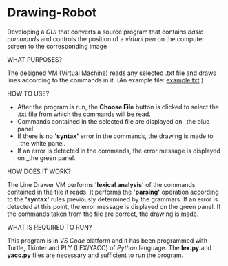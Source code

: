 # Drawing-Robot

Developing a _GUI_ that converts a source program that contains _basic commands_ and controls the position of a _virtual pen_ on the computer screen to the corresponding image

WHAT PURPOSES?

The designed VM (Virtual Machine) reads any selected .txt file and draws lines according to the commands in it. (An example file: [example.txt](https://github.com/elifkapln/Drawing-Robot/files/8884803/example_txt.txt) )

HOW TO USE?

- After the program is run, the **Choose File** button is clicked to select the .txt file from which the commands will be read.
- Commands contained in the selected file are displayed on _the blue panel.
- If there is no **'syntax'** error in the commands, the drawing is made to _the white panel.
- If an error is detected in the commands, the error message is displayed on _the green panel.

HOW DOES IT WORK?

The Line Drawer VM performs **'lexical analysis'** of the commands contained in the file it reads. It performs the **'parsing'** operation according to the **'syntax'** rules previously determined by the grammars. 
If an error is detected at this point, the error message is displayed on the green panel. If the commands taken from the file are correct, the drawing is made.

WHAT IS REQUIRED TO RUN?

This program is in _VS Code_ platform and it has been programmed with Turtle, Tkinter and PLY (LEX/YACC) of _Python_ language. The **lex.py** and **yacc.py** files are necessary and sufficient to run the program.
